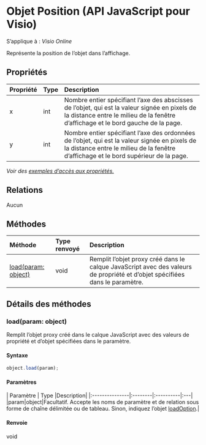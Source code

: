 # <a name="position-object-javascript-api-for-visio"></a>Objet Position (API JavaScript pour Visio)

S’applique à : _Visio Online_

Représente la position de l’objet dans l’affichage.

## <a name="properties"></a>Propriétés

| Propriété       | Type    |Description|
|:---------------|:--------|:----------|
|x|int|Nombre entier spécifiant l’axe des abscisses de l’objet, qui est la valeur signée en pixels de la distance entre le milieu de la fenêtre d’affichage et le bord gauche de la page.|
|y|int|Nombre entier spécifiant l’axe des ordonnées de l’objet, qui est la valeur signée en pixels de la distance entre le milieu de la fenêtre d’affichage et le bord supérieur de la page.|

_Voir des [exemples d’accès aux propriétés.](#property-access-examples)_

## <a name="relationships"></a>Relations
Aucun


## <a name="methods"></a>Méthodes

| Méthode           | Type renvoyé    |Description|
|:---------------|:--------|:----------|
|[load(param: object)](#loadparam-object)|void|Remplit l’objet proxy créé dans le calque JavaScript avec des valeurs de propriété et d’objet spécifiées dans le paramètre.|

## <a name="method-details"></a>Détails des méthodes


### <a name="loadparam-object"></a>load(param: object)
Remplit l’objet proxy créé dans le calque JavaScript avec des valeurs de propriété et d’objet spécifiées dans le paramètre.

#### <a name="syntax"></a>Syntaxe
```js
object.load(param);
```

#### <a name="parameters"></a>Paramètres
| Paramètre       | Type    |Description|
|:---------------|:--------|:----------|:---|
|param|object|Facultatif. Accepte les noms de paramètre et de relation sous forme de chaîne délimitée ou de tableau. Sinon, indiquez l’objet [loadOption](loadoption.md).|

#### <a name="returns"></a>Renvoie
void
